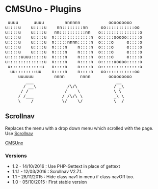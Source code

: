 CMSUno - Plugins
================

<pre>
 uuuu      uuuu        nnnnnn           ooooooooo
u::::u    u::::u    nn::::::::nn     oo:::::::::::oo
u::::u    u::::u   nn::::::::::nn   o:::::::::::::::o
u::::u    u::::u  n::::::::::::::n  o:::::ooooo:::::o
u::::u    u::::u  n:::::nnnn:::::n  o::::o     o::::o
u::::u    u::::u  n::::n    n::::n  o::::o     o::::o
u::::u    u::::u  n::::n    n::::n  o::::o     o::::o
u:::::uuuu:::::u  n::::n    n::::n  o::::o     o::::o
u::::::::::::::u  n::::n    n::::n  o:::::ooooo:::::o
 u::::::::::::u   n::::n    n::::n  o:::::::::::::::o
  uu::::::::uu    n::::n    n::::n   oo:::::::::::oo
     uuuuuu        nnnn      nnnn       ooooooooo
        ___                                __
       / __\            /\/\              / _\
      / /              /    \             \ \
     / /___           / /\/\ \            _\ \
     \____/           \/    \/            \__/
</pre>

## Scrollnav ##

Replaces the menu with a drop down menu which scrolled with the page.
Use [Scrollnav](http://scrollnav.com/)

[CMSUno](https://github.com/boiteasite/cmsuno)

### Versions ###

* 1.2 - 14/10/2016 : Use PHP-Gettext in place of gettext
* 1.1.1 - 12/03/2016 : Scrollnav V2.7.1.
* 1.1 - 28/11/2015 : Hide class nav1 in menu if class navOff too.
* 1.0 - 05/10/2015 : First stable version